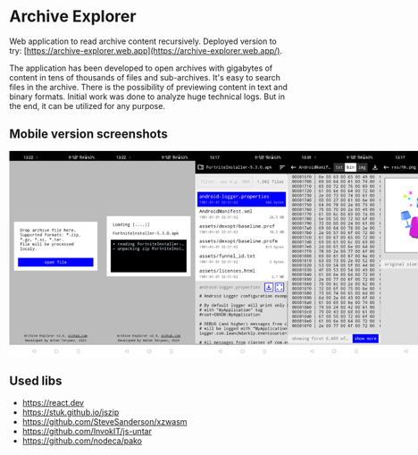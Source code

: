 # Archive Explorer
Web application to read archive content recursively. 
Deployed version to try: [https://archive-explorer.web.app](https://archive-explorer.web.app/).

The application has been developed to open archives with gigabytes of content in tens of thousands of files and sub-archives.
It's easy to search files in the archive. There is the possibility of previewing content in text and binary formats.
Initial work was done to analyze huge technical logs. But in the end, it can be utilized for any purpose.

## Mobile version screenshots
<div style="display:flex;">
  <img src="https://github.com/ateryaev/archive-explorer/blob/main/screenshots/StartPage.jpg?raw=true" style="width:33%" />
  <img src="https://github.com/ateryaev/archive-explorer/blob/main/screenshots/LoadingPage.jpg?raw=true" style="width:33%" />
  <img src="https://github.com/ateryaev/archive-explorer/blob/main/screenshots/MainPage.jpg?raw=true" style="width:33%" />
  <img src="https://github.com/ateryaev/archive-explorer/blob/main/screenshots/BinFullPreview.jpg?raw=true" style="width:33%" />
  <img src="https://github.com/ateryaev/archive-explorer/blob/main/screenshots/ImageFullPreview.jpg?raw=true" style="width:33%" />
  <img src="https://github.com/ateryaev/archive-explorer/blob/main/screenshots/TextFilterPreview.jpg?raw=true" style="width:33%" />
</div>

## Used libs
* https://react.dev
* https://stuk.github.io/jszip
* https://github.com/SteveSanderson/xzwasm
* https://github.com/InvokIT/js-untar
* https://github.com/nodeca/pako
